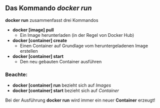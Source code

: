 ## Das Kommando *docker run*

**docker run** zusammenfasst drei Kommandos

* **docker [image] pull**
  * Ein Image herunterladen (in der Regel von Docker Hub)
* **docker [container] create**
  * Einen Container auf Grundlage vom heruntergeladenen Image erstellen
* **docker [container] start**
  * Den neu gebauten Container ausführen

### Beachte:
* **docker [container] run** bezieht sich auf *Images*
* **docker [container] start** bezieht sich auf *Container*

Bei der Ausführung **docker run** wird immer ein neuer **Container** erzeugt!
  